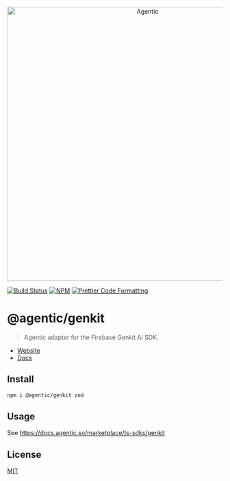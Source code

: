 <p align="center">
  <a href="https://agentic.so">
    <img alt="Agentic" src="https://raw.githubusercontent.com/transitive-bullshit/agentic/main/apps/web/public/agentic-social-image-light.jpg" width="640">
  </a>
</p>

<p>
  <a href="https://github.com/transitive-bullshit/agentic/actions/workflows/main.yml"><img alt="Build Status" src="https://github.com/transitive-bullshit/agentic/actions/workflows/main.yml/badge.svg" /></a>
  <a href="https://www.npmjs.com/package/@agentic/genkit"><img alt="NPM" src="https://img.shields.io/npm/v/@agentic/genkit.svg" /></a>
  <a href="https://prettier.io"><img alt="Prettier Code Formatting" src="https://img.shields.io/badge/code_style-prettier-brightgreen.svg" /></a>
</p>

# @agentic/genkit <!-- omit from toc -->

> Agentic adapter for the Firebase Genkit AI SDK.

- [Website](https://agentic.so)
- [Docs](https://docs.agentic.so/marketplace/ts-sdks/genkit)

## Install

```bash
npm i @agentic/genkit zod
```

## Usage

See https://docs.agentic.so/marketplace/ts-sdks/genkit

## License

[MIT](https://choosealicense.com/licenses/mit/)
